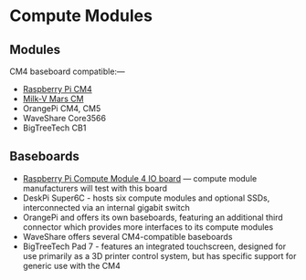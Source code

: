 # Compute Modules

## Modules

CM4 baseboard compatible:—

* [Raspberry Pi CM4](Raspberry%20Pi#compute-modules)
* [Milk-V Mars CM](StarFive%20JH7110)
* OrangePi CM4, CM5
* WaveShare Core3566
* BigTreeTech CB1

## Baseboards

* [Raspberry Pi Compute Module 4 IO board](https://www.raspberrypi.com/products/compute-module-4-io-board/) — compute module manufacturers will test with this board
* DeskPi Super6C - hosts six compute modules and optional SSDs, interconnected via an internal gigabit switch
* OrangePi and offers its own baseboards, featuring an additional third connector which provides more interfaces to its compute modules
* WaveShare offers several CM4-compatible baseboards
* BigTreeTech Pad 7 - features an integrated touchscreen, designed for use primarily as a 3D printer control system, but has specific support for generic use with the CM4

